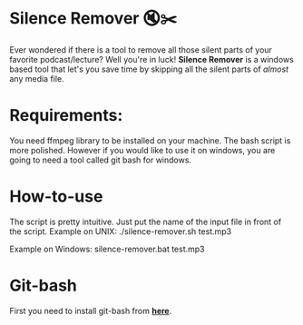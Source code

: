 # Silence Remover 🔇✂️

Ever wondered if there is a tool to remove all those silent parts of your favorite podcast/lecture? Well you're in luck! **Silence Remover** is a windows based tool that let's you save time by skipping all the silent parts of *almost* any media file.

# Requirements:

You need ffmpeg library to be installed on your machine.
The bash script is more polished. However if you would like to use it on windows, you are going to need a tool called git bash for windows.

# How-to-use

The script is pretty intuitive. Just put the name of the input file in front of the script.
Example on UNIX:
./silence-remover.sh test.mp3

Example on Windows:
silence-remover.bat test.mp3

# Git-bash

First you need to install git-bash from **[here](https://git-scm.com/downloads)**.

